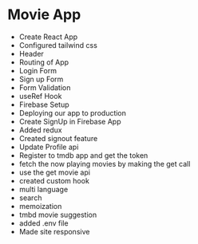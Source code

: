 # Movie App


- Create React App
- Configured tailwind css
- Header
- Routing of App
- Login Form
- Sign up Form
- Form Validation
- useRef Hook
- Firebase Setup
- Deploying our app to production
- Create SignUp in Firebase App
- Added redux 
- Created signout feature
- Update Profile api
- Register to tmdb app and get the token 
- fetch the now playing movies by making the get call
- use the get movie api
- created custom hook 
- multi language
- search
- memoization
- tmbd movie suggestion
- added .env file
- Made site responsive